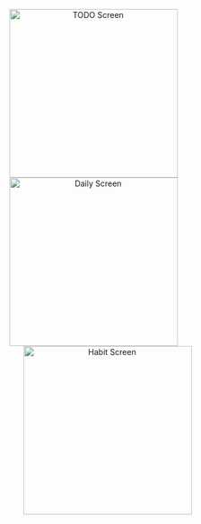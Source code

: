 

<p align="center"> <img src="todo-screen.png" alt="TODO Screen" width="300" style="margin-right: 50px;"> <img src="daily-screen.png" alt="Daily Screen" width="300" style="margin-right: 50px;"> <img src="habit-screen.png" alt="Habit Screen" width="300"> </p> 
